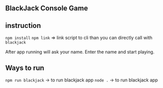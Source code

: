 
## BlackJack Console Game
## instruction 

`npm install`
`npm link` => link script to cli than you can directly call with
`blackjack`

After app running will ask your name. Enter the name and start playing.

## Ways to run
`npm run blackjack` -> to run blackjack app
`node .` -> to run blackjack app